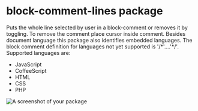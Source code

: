 # block-comment-lines package
Puts the whole line selected by user in a block-comment or removes it by toggling. To remove the comment place cursor inside comment.
Besides document language this package also identifies embedded languages.
The block comment definition for languages not yet supported is '/\*'....'\*/'.
Supported languages are:
- JavaScript
- CoffeeScript
- HTML
- CSS
- PHP

![A screenshot of your package](https://f.cloud.github.com/assets/69169/2290250/c35d867a-a017-11e3-86be-cd7c5bf3ff9b.gif)
